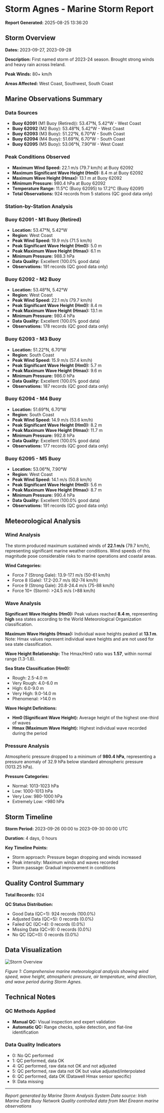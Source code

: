 # Storm Agnes - Marine Storm Report

**Report Generated:** 2025-08-25 13:36:20

## Storm Overview

**Dates:** 2023-09-27, 2023-09-28

**Description:** First named storm of 2023-24 season. Brought strong winds and heavy rain across Ireland.

**Peak Winds:** 80+ km/h

**Areas Affected:** West Coast, Southwest, South Coast

## Marine Observations Summary

### Data Sources
- **Buoy 62091** (M1 Buoy (Retired)): 53.47°N, 5.42°W - West Coast
- **Buoy 62092** (M2 Buoy): 53.48°N, 5.42°W - West Coast
- **Buoy 62093** (M3 Buoy): 51.22°N, 6.70°W - South Coast
- **Buoy 62094** (M4 Buoy): 51.69°N, 6.70°W - South Coast
- **Buoy 62095** (M5 Buoy): 53.06°N, 7.90°W - West Coast

### Peak Conditions Observed

- **Maximum Wind Speed:** 22.1 m/s (79.7 km/h) at Buoy 62092
- **Maximum Significant Wave Height (Hm0):** 8.4 m at Buoy 62092
- **Maximum Wave Height (Hmax):** 13.1 m at Buoy 62092
- **Minimum Pressure:** 980.4 hPa at Buoy 62092
- **Temperature Range:** 11.5°C (Buoy 62095) to 17.2°C (Buoy 62091)
- **Total Observations:** 924 records from 5 stations (QC good data only)


### Station-by-Station Analysis

### Buoy 62091 - M1 Buoy (Retired)
- **Location:** 53.47°N, 5.42°W
- **Region:** West Coast
- **Peak Wind Speed:** 19.9 m/s (71.5 km/h)
- **Peak Significant Wave Height (Hm0):** 5.0 m  
- **Peak Maximum Wave Height (Hmax):** 6.1 m
- **Minimum Pressure:** 988.3 hPa
- **Data Quality:** Excellent (100.0% good data)
- **Observations:** 191 records (QC good data only)


### Buoy 62092 - M2 Buoy
- **Location:** 53.48°N, 5.42°W
- **Region:** West Coast
- **Peak Wind Speed:** 22.1 m/s (79.7 km/h)
- **Peak Significant Wave Height (Hm0):** 8.4 m  
- **Peak Maximum Wave Height (Hmax):** 13.1 m
- **Minimum Pressure:** 980.4 hPa
- **Data Quality:** Excellent (100.0% good data)
- **Observations:** 178 records (QC good data only)


### Buoy 62093 - M3 Buoy
- **Location:** 51.22°N, 6.70°W
- **Region:** South Coast
- **Peak Wind Speed:** 15.9 m/s (57.4 km/h)
- **Peak Significant Wave Height (Hm0):** 5.7 m  
- **Peak Maximum Wave Height (Hmax):** 9.6 m
- **Minimum Pressure:** 986.0 hPa
- **Data Quality:** Excellent (100.0% good data)
- **Observations:** 187 records (QC good data only)


### Buoy 62094 - M4 Buoy
- **Location:** 51.69°N, 6.70°W
- **Region:** South Coast
- **Peak Wind Speed:** 14.9 m/s (53.6 km/h)
- **Peak Significant Wave Height (Hm0):** 8.2 m  
- **Peak Maximum Wave Height (Hmax):** 11.7 m
- **Minimum Pressure:** 992.8 hPa
- **Data Quality:** Excellent (100.0% good data)
- **Observations:** 177 records (QC good data only)


### Buoy 62095 - M5 Buoy
- **Location:** 53.06°N, 7.90°W
- **Region:** West Coast
- **Peak Wind Speed:** 14.1 m/s (50.8 km/h)
- **Peak Significant Wave Height (Hm0):** 5.6 m  
- **Peak Maximum Wave Height (Hmax):** 8.7 m
- **Minimum Pressure:** 990.4 hPa
- **Data Quality:** Excellent (100.0% good data)
- **Observations:** 191 records (QC good data only)


## Meteorological Analysis

### Wind Analysis

The storm produced maximum sustained winds of **22.1 m/s** (79.7 km/h), representing significant marine weather conditions. Wind speeds of this magnitude pose considerable risks to marine operations and coastal areas.

**Wind Categories:**
- Force 7 (Strong Gale): 13.9-17.1 m/s (50-61 km/h)
- Force 8 (Gale): 17.2-20.7 m/s (62-74 km/h)  
- Force 9 (Strong Gale): 20.8-24.4 m/s (75-88 km/h)
- Force 10+ (Storm): >24.5 m/s (>88 km/h)


### Wave Analysis  

**Significant Wave Heights (Hm0):** Peak values reached **8.4 m**, representing **high** sea states according to the World Meteorological Organization classification.

**Maximum Wave Heights (Hmax):** Individual wave heights peaked at **13.1 m**. Note: Hmax values represent individual wave heights and are not used for sea state classification.

**Wave Height Relationship:** The Hmax/Hm0 ratio was **1.57**, within normal range (1.3-1.8).

**Sea State Classification (Hm0):**
- Rough: 2.5-4.0 m
- Very Rough: 4.0-6.0 m
- High: 6.0-9.0 m
- Very High: 9.0-14.0 m
- Phenomenal: >14.0 m

**Wave Height Definitions:**
- **Hm0 (Significant Wave Height):** Average height of the highest one-third of waves
- **Hmax (Maximum Wave Height):** Highest individual wave recorded during the period


### Pressure Analysis

Atmospheric pressure dropped to a minimum of **980.4 hPa**, representing a pressure anomaly of 32.9 hPa below standard atmospheric pressure (1013.25 hPa).

**Pressure Categories:**
- Normal: 1013-1023 hPa
- Low: 1000-1013 hPa
- Very Low: 980-1000 hPa  
- Extremely Low: <980 hPa


## Storm Timeline

**Storm Period:** 2023-09-26 00:00 to 2023-09-30 00:00 UTC

**Duration:** 4 days, 0 hours

**Key Timeline Points:**
- Storm approach: Pressure began dropping and winds increased
- Peak intensity: Maximum winds and waves recorded
- Storm passage: Gradual improvement in conditions


## Quality Control Summary

**Total Records:** 924

**QC Status Distribution:**
- Good Data (QC=1): 924 records (100.0%)
- Adjusted Data (QC=5): 0 records (0.0%)
- Failed QC (QC=4): 0 records (0.0%)
- Missing Data (QC=9): 0 records (0.0%)
- No QC (QC=0): 0 records (0.0%)


## Data Visualization

![Storm Overview](Storm_Agnes_overview.png)

*Figure 1: Comprehensive marine meteorological analysis showing wind speed, wave height, atmospheric pressure, air temperature, wind direction, and wave period during Storm Agnes.*

## Technical Notes

### QC Methods Applied
- **Manual QC:** Visual inspection and expert validation
- **Automatic QC:** Range checks, spike detection, and flat-line identification

### Data Quality Indicators
- 0: No QC performed
- 1: QC performed, data OK
- 4: QC performed, raw data not OK and not adjusted
- 5: QC performed, raw data not OK but value adjusted/interpolated
- 6: QC performed, data OK (Datawell Hmax sensor specific)
- 9: Data missing

---

*Report generated by Marine Storm Analysis System*
*Data source: Irish Marine Data Buoy Network*
*Quality controlled data from Met Éireann marine observations*
